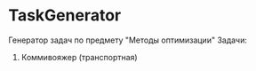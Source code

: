 # TaskGenerator
Генератор задач по предмету "Методы оптимизации"
Задачи:
1. Коммивояжер (транспортная)
